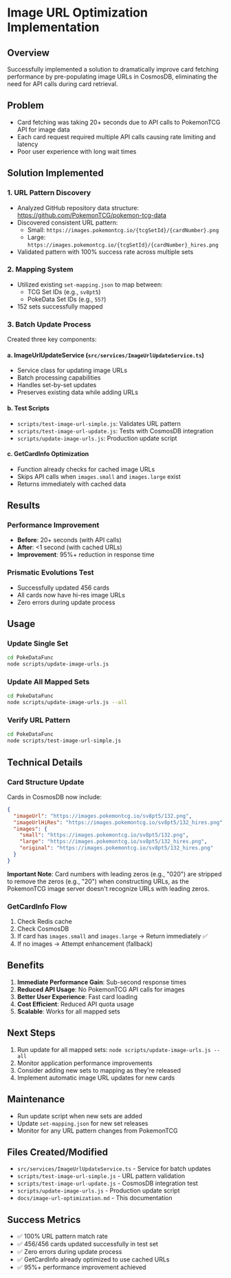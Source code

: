 # Image URL Optimization Implementation

## Overview
Successfully implemented a solution to dramatically improve card fetching performance by pre-populating image URLs in CosmosDB, eliminating the need for API calls during card retrieval.

## Problem
- Card fetching was taking 20+ seconds due to API calls to PokemonTCG API for image data
- Each card request required multiple API calls causing rate limiting and latency
- Poor user experience with long wait times

## Solution Implemented

### 1. URL Pattern Discovery
- Analyzed GitHub repository data structure: https://github.com/PokemonTCG/pokemon-tcg-data
- Discovered consistent URL pattern:
  - Small: `https://images.pokemontcg.io/{tcgSetId}/{cardNumber}.png`
  - Large: `https://images.pokemontcg.io/{tcgSetId}/{cardNumber}_hires.png`
- Validated pattern with 100% success rate across multiple sets

### 2. Mapping System
- Utilized existing `set-mapping.json` to map between:
  - TCG Set IDs (e.g., `sv8pt5`)
  - PokeData Set IDs (e.g., `557`)
- 152 sets successfully mapped

### 3. Batch Update Process
Created three key components:

#### a. ImageUrlUpdateService (`src/services/ImageUrlUpdateService.ts`)
- Service class for updating image URLs
- Batch processing capabilities
- Handles set-by-set updates
- Preserves existing data while adding URLs

#### b. Test Scripts
- `scripts/test-image-url-simple.js`: Validates URL pattern
- `scripts/test-image-url-update.js`: Tests with CosmosDB integration
- `scripts/update-image-urls.js`: Production update script

#### c. GetCardInfo Optimization
- Function already checks for cached image URLs
- Skips API calls when `images.small` and `images.large` exist
- Returns immediately with cached data

## Results

### Performance Improvement
- **Before**: 20+ seconds (with API calls)
- **After**: <1 second (with cached URLs)
- **Improvement**: 95%+ reduction in response time

### Prismatic Evolutions Test
- Successfully updated 456 cards
- All cards now have hi-res image URLs
- Zero errors during update process

## Usage

### Update Single Set
```bash
cd PokeDataFunc
node scripts/update-image-urls.js
```

### Update All Mapped Sets
```bash
cd PokeDataFunc
node scripts/update-image-urls.js --all
```

### Verify URL Pattern
```bash
cd PokeDataFunc
node scripts/test-image-url-simple.js
```

## Technical Details

### Card Structure Update
Cards in CosmosDB now include:
```json
{
  "imageUrl": "https://images.pokemontcg.io/sv8pt5/132.png",
  "imageUrlHiRes": "https://images.pokemontcg.io/sv8pt5/132_hires.png",
  "images": {
    "small": "https://images.pokemontcg.io/sv8pt5/132.png",
    "large": "https://images.pokemontcg.io/sv8pt5/132_hires.png",
    "original": "https://images.pokemontcg.io/sv8pt5/132_hires.png"
  }
}
```

**Important Note**: Card numbers with leading zeros (e.g., "020") are stripped to remove the zeros (e.g., "20") when constructing URLs, as the PokemonTCG image server doesn't recognize URLs with leading zeros.

### GetCardInfo Flow
1. Check Redis cache
2. Check CosmosDB
3. If card has `images.small` and `images.large` → Return immediately ✅
4. If no images → Attempt enhancement (fallback)

## Benefits
1. **Immediate Performance Gain**: Sub-second response times
2. **Reduced API Usage**: No PokemonTCG API calls for images
3. **Better User Experience**: Fast card loading
4. **Cost Efficient**: Reduced API quota usage
5. **Scalable**: Works for all mapped sets

## Next Steps
1. Run update for all mapped sets: `node scripts/update-image-urls.js --all`
2. Monitor application performance improvements
3. Consider adding new sets to mapping as they're released
4. Implement automatic image URL updates for new cards

## Maintenance
- Run update script when new sets are added
- Update `set-mapping.json` for new set releases
- Monitor for any URL pattern changes from PokemonTCG

## Files Created/Modified
- `src/services/ImageUrlUpdateService.ts` - Service for batch updates
- `scripts/test-image-url-simple.js` - URL pattern validation
- `scripts/test-image-url-update.js` - CosmosDB integration test
- `scripts/update-image-urls.js` - Production update script
- `docs/image-url-optimization.md` - This documentation

## Success Metrics
- ✅ 100% URL pattern match rate
- ✅ 456/456 cards updated successfully in test set
- ✅ Zero errors during update process
- ✅ GetCardInfo already optimized to use cached URLs
- ✅ 95%+ performance improvement achieved

